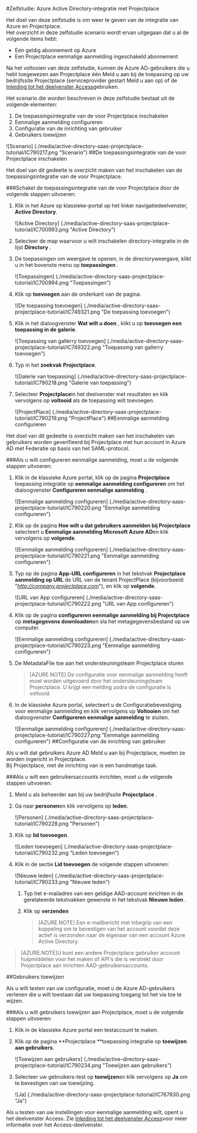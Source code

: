 <properties 
    pageTitle="Zelfstudie: Azure Active Directory-integratie met Projectplace | Microsoft Azure" 
    description="Meer informatie over het gebruiken van Projectplace met Azure Active Directory om in te schakelen voor eenmalige aanmelding, geautomatiseerde inrichting en meer!" 
    services="active-directory" 
    authors="jeevansd"  
    documentationCenter="na" 
    manager="femila"/>
<tags 
    ms.service="active-directory" 
    ms.devlang="na" 
    ms.topic="article" 
    ms.tgt_pltfrm="na" 
    ms.workload="identity" 
    ms.date="09/26/2016" 
    ms.author="jeedes" />

#<a name="tutorial-azure-active-directory-integration-with-projectplace"></a>Zelfstudie: Azure Active Directory-integratie met Projectplace
  
Het doel van deze zelfstudie is om weer te geven van de integratie van Azure en Projectplace.  
Het overzicht in deze zelfstudie scenario wordt ervan uitgegaan dat u al de volgende items hebt:

-   Een geldig abonnement op Azure
-   Een Projectplace eenmalige aanmelding ingeschakeld abonnement
  
Na het voltooien van deze zelfstudie, kunnen de Azure AD-gebruikers die u hebt toegewezen aan Projectplace één Meld u aan bij de toepassing op uw bedrijfssite Projectplace (serviceprovider gestart Meld u aan op) of de [Inleiding tot het deelvenster Access](active-directory-saas-access-panel-introduction.md)gebruiken.
  
Het scenario die worden beschreven in deze zelfstudie bestaat uit de volgende elementen:

1.  De toepassingsintegratie van de voor Projectplace inschakelen
2.  Eenmalige aanmelding configureren
3.  Configuratie van de inrichting van gebruiker
4.  Gebruikers toewijzen

![Scenario] (./media/active-directory-saas-projectplace-tutorial/IC790217.png "Scenario")
##<a name="enabling-the-application-integration-for-projectplace"></a>De toepassingsintegratie van de voor Projectplace inschakelen
  
Het doel van dit gedeelte is overzicht maken van het inschakelen van de toepassingsintegratie van de voor Projectplace.

###<a name="to-enable-the-application-integration-for-projectplace-perform-the-following-steps"></a>Schakel de toepassingsintegratie van de voor Projectplace door de volgende stappen uitvoeren:

1.  Klik in het Azure op klassieke-portal op het linker navigatiedeelvenster, **Active Directory**.

    ![Active Directory] (./media/active-directory-saas-projectplace-tutorial/IC700993.png "Active Directory")

2.  Selecteer de map waarvoor u wilt inschakelen directory-integratie in de lijst **Directory** .

3.  De toepassingen om weergave te openen, in de directoryweergave, klikt u in het bovenste menu op **toepassingen** .

    ![Toepassingen] (./media/active-directory-saas-projectplace-tutorial/IC700994.png "Toepassingen")

4.  Klik op **toevoegen** aan de onderkant van de pagina.

    ![De toepassing toevoegen] (./media/active-directory-saas-projectplace-tutorial/IC749321.png "De toepassing toevoegen")

5.  Klik in het dialoogvenster **Wat wilt u doen** , klikt u op **toevoegen een toepassing in de galerie**.

    ![Toepassing van gallerry toevoegen] (./media/active-directory-saas-projectplace-tutorial/IC749322.png "Toepassing van gallerry toevoegen")

6.  Typ in het **zoekvak** **Projectplace**.

    ![Galerie van toepassing] (./media/active-directory-saas-projectplace-tutorial/IC790218.png "Galerie van toepassing")

7.  Selecteer **Projectplace**in het deelvenster met resultaten en klik vervolgens op **voltooid** als de toepassing wilt toevoegen.

    ![ProjectPlace] (./media/active-directory-saas-projectplace-tutorial/IC790219.png "ProjectPlace")
##<a name="configuring-single-sign-on"></a>Eenmalige aanmelding configureren
  
Het doel van dit gedeelte is overzicht maken van het inschakelen van gebruikers worden geverifieerd bij Projectplace met hun account in Azure AD met Federatie op basis van het SAML-protocol.

###<a name="to-configure-single-sign-on-perform-the-following-steps"></a>Als u wilt configureren eenmalige aanmelding, moet u de volgende stappen uitvoeren:

1.  Klik in de klassieke Azure portal, klik op de pagina **Projectplace** toepassing integratie op **eenmalige aanmelding configureren** om het dialoogvenster **Configureren eenmalige aanmelding** .

    ![Eenmalige aanmelding configureren] (./media/active-directory-saas-projectplace-tutorial/IC790220.png "Eenmalige aanmelding configureren")

2.  Klik op de pagina **Hoe wilt u dat gebruikers aanmelden bij Projectplace** selecteert u **Eenmalige aanmelding Microsoft Azure AD**en klik vervolgens op **volgende**.

    ![Eenmalige aanmelding configureren] (./media/active-directory-saas-projectplace-tutorial/IC790221.png "Eenmalige aanmelding configureren")

3.  Typ op de pagina **App-URL configureren** in het tekstvak **Projectplace aanmelding op URL** de URL van de tenant ProjectPlace (bijvoorbeeld: "*http://company.projectplace.com*"), en klik op **volgende**.

    ![URL van App configureren] (./media/active-directory-saas-projectplace-tutorial/IC790222.png "URL van App configureren")

4.  Klik op de pagina **configureren eenmalige aanmelding bij Projectplace** op **metagegevens downloaden**en sla het metagegevensbestand op uw computer.

    ![Eenmalige aanmelding configureren] (./media/active-directory-saas-projectplace-tutorial/IC790223.png "Eenmalige aanmelding configureren")

5.  De MetadataFile toe aan het ondersteuningsteam Projectplace sturen

    >[AZURE.NOTE] De configuratie voor eenmalige aanmelding heeft moet worden uitgevoerd door het ondersteuningsteam Projectplace. U krijgt een melding zodra de configuratie is voltooid.

6.  In de klassieke Azure portal, selecteert u de Configuratiebevestiging voor eenmalige aanmelding en klik vervolgens op **Voltooien** om het dialoogvenster **Configureren eenmalige aanmelding** te sluiten.

    ![Eenmalige aanmelding configureren] (./media/active-directory-saas-projectplace-tutorial/IC790227.png "Eenmalige aanmelding configureren")
##<a name="configuring-user-provisioning"></a>Configuratie van de inrichting van gebruiker
  
Als u wilt dat gebruikers Azure AD Meld u aan bij Projectplace, moeten ze worden ingericht in Projectplace.  
Bij Projectplace, met de inrichting van is een handmatige taak.

###<a name="to-provision-a-user-accounts-perform-the-following-steps"></a>Als u wilt een gebruikersaccounts inrichten, moet u de volgende stappen uitvoeren:

1.  Meld u als beheerder aan bij uw bedrijfssite **Projectplace** .

2.  Ga naar **personen**en klik vervolgens op **leden**.

    ![Personen] (./media/active-directory-saas-projectplace-tutorial/IC790228.png "Personen")

3.  Klik op **lid toevoegen**.

    ![Leden toevoegen] (./media/active-directory-saas-projectplace-tutorial/IC790232.png "Leden toevoegen")

4.  Klik in de sectie **Lid toevoegen** de volgende stappen uitvoeren:

    ![Nieuwe leden] (./media/active-directory-saas-projectplace-tutorial/IC790233.png "Nieuwe leden")

    1.  Typ het e-mailadres van een geldige AAD-account inrichten in de gerelateerde tekstvakken gewenste in het tekstvak **Nieuwe leden** .
    2.  Klik op **verzenden**

        >[AZURE.NOTE] Een e-mailbericht met inbegrip van een koppeling om te bevestigen van het account voordat deze actief is verzonden naar de eigenaar van een account Azure Active Directory.
    
>[AZURE.NOTE]U kunt een andere Projectplace gebruiker account hulpmiddelen voor het maken of API's die is verstrekt door Projectplace aan inrichten AAD-gebruikersaccounts.

##<a name="assigning-users"></a>Gebruikers toewijzen
  
Als u wilt testen van uw configuratie, moet u de Azure AD-gebruikers verlenen die u wilt toestaan dat uw toepassing toegang tot het via toe te wijzen.

###<a name="to-assign-users-to-projectplace-perform-the-following-steps"></a>Als u wilt gebruikers toewijzen aan Projectplace, moet u de volgende stappen uitvoeren:

1.  Klik in de klassieke Azure portal een testaccount te maken.

2.  Klik op de pagina **Projectplace **toepassing integratie op **toewijzen aan gebruikers**.

    ![Toewijzen aan gebruikers] (./media/active-directory-saas-projectplace-tutorial/IC790234.png "Toewijzen aan gebruikers")

3.  Selecteer uw gebruikers-test op **toewijzen**en klik vervolgens op **Ja** om te bevestigen van uw toewijzing.

    ![Ja] (./media/active-directory-saas-projectplace-tutorial/IC767830.png "Ja")
  
Als u testen van uw instellingen voor eenmalige aanmelding wilt, opent u het deelvenster Access. Zie [Inleiding tot het deelvenster Access](active-directory-saas-access-panel-introduction.md)voor meer informatie over het Access-deelvenster.